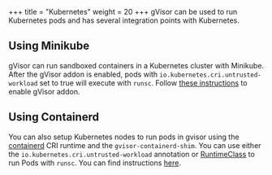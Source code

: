 +++
title = "Kubernetes"
weight = 20
+++
gVisor can be used to run Kubernetes pods and has several integration points
with Kubernetes.

## Using Minikube

gVisor can run sandboxed containers in a Kubernetes cluster with Minikube.
After the gVisor addon is enabled, pods with
`io.kubernetes.cri.untrusted-workload` set to true will execute with `runsc`.
Follow [these instructions][minikube] to enable gVisor addon.

## Using Containerd

You can also setup Kubernetes nodes to run pods in gvisor using the
[containerd][containerd] CRI runtime and the `gvisor-containerd-shim`. You can
use either the `io.kubernetes.cri.untrusted-workload` annotation or
[RuntimeClass][runtimeclass] to run Pods with `runsc`. You can find
instructions [here][gvisor-containerd-shim].

[containerd]: https://containerd.io/
[minikube]: https://github.com/kubernetes/minikube/blob/master/deploy/addons/gvisor/README.md
[gvisor-containerd-shim]: https://github.com/google/gvisor-containerd-shim
[runtimeclass]: https://kubernetes.io/docs/concepts/containers/runtime-class/
